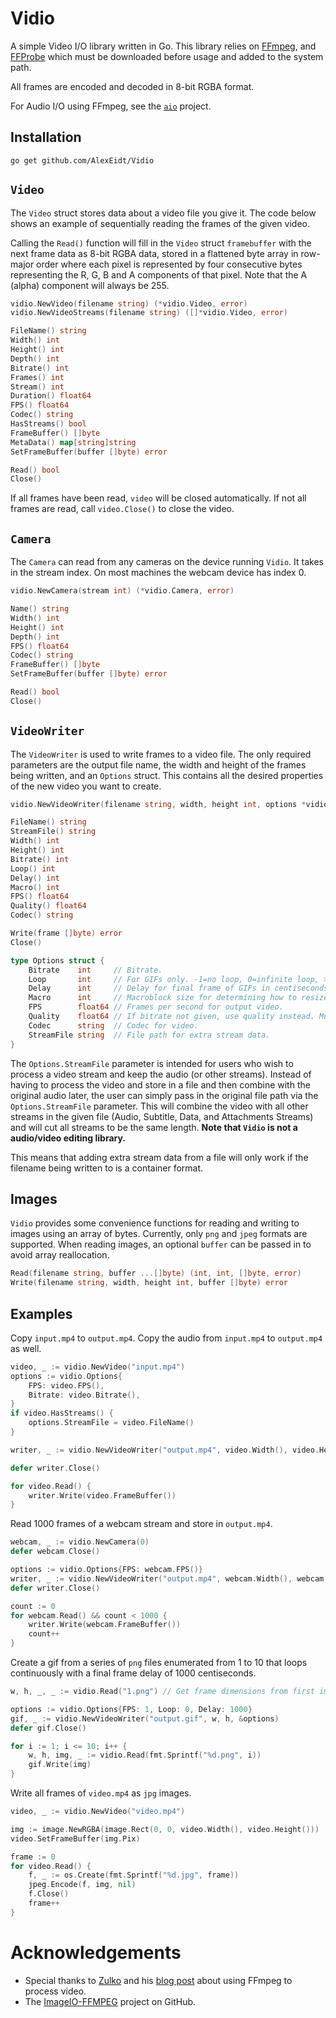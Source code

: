 # Vidio

A simple Video I/O library written in Go. This library relies on [FFmpeg](https://www.ffmpeg.org/), and [FFProbe](https://www.ffmpeg.org/) which must be downloaded before usage and added to the system path.

All frames are encoded and decoded in 8-bit RGBA format.

For Audio I/O using FFmpeg, see the [`aio`](https://github.com/AlexEidt/aio) project.

## Installation

```
go get github.com/AlexEidt/Vidio
```

## `Video`

The `Video` struct stores data about a video file you give it. The code below shows an example of sequentially reading the frames of the given video.

Calling the `Read()` function will fill in the `Video` struct `framebuffer` with the next frame data as 8-bit RGBA data, stored in a flattened byte array in row-major order where each pixel is represented by four consecutive bytes representing the R, G, B and A components of that pixel. Note that the A (alpha) component will always be 255.

```go
vidio.NewVideo(filename string) (*vidio.Video, error)
vidio.NewVideoStreams(filename string) ([]*vidio.Video, error)

FileName() string
Width() int
Height() int
Depth() int
Bitrate() int
Frames() int
Stream() int
Duration() float64
FPS() float64
Codec() string
HasStreams() bool
FrameBuffer() []byte
MetaData() map[string]string
SetFrameBuffer(buffer []byte) error

Read() bool
Close()
```

If all frames have been read, `video` will be closed automatically. If not all frames are read, call `video.Close()` to close the video.

## `Camera`

The `Camera` can read from any cameras on the device running `Vidio`. It takes in the stream index. On most machines the webcam device has index 0.

```go
vidio.NewCamera(stream int) (*vidio.Camera, error)

Name() string
Width() int
Height() int
Depth() int
FPS() float64
Codec() string
FrameBuffer() []byte
SetFrameBuffer(buffer []byte) error

Read() bool
Close()
```

## `VideoWriter`

The `VideoWriter` is used to write frames to a video file. The only required parameters are the output file name, the width and height of the frames being written, and an `Options` struct. This contains all the desired properties of the new video you want to create.

```go
vidio.NewVideoWriter(filename string, width, height int, options *vidio.Options) (*vidio.VideoWriter, error)

FileName() string
StreamFile() string
Width() int
Height() int
Bitrate() int
Loop() int
Delay() int
Macro() int
FPS() float64
Quality() float64
Codec() string

Write(frame []byte) error
Close()
```

```go
type Options struct {
	Bitrate    int     // Bitrate.
	Loop       int     // For GIFs only. -1=no loop, 0=infinite loop, >0=number of loops.
	Delay      int     // Delay for final frame of GIFs in centiseconds.
	Macro      int     // Macroblock size for determining how to resize frames for codecs.
	FPS        float64 // Frames per second for output video.
	Quality    float64 // If bitrate not given, use quality instead. Must be between 0 and 1. 0:best, 1:worst.
	Codec      string  // Codec for video.
	StreamFile string  // File path for extra stream data.
}
```

The `Options.StreamFile` parameter is intended for users who wish to process a video stream and keep the audio (or other streams). Instead of having to process the video and store in a file and then combine with the original audio later, the user can simply pass in the original file path via the `Options.StreamFile` parameter. This will combine the video with all other streams in the given file (Audio, Subtitle, Data, and Attachments Streams) and will cut all streams to be the same length. **Note that `Vidio` is not a audio/video editing library.**

This means that adding extra stream data from a file will only work if the filename being written to is a container format.

## Images

`Vidio` provides some convenience functions for reading and writing to images using an array of bytes. Currently, only `png` and `jpeg` formats are supported. When reading images, an optional `buffer` can be passed in to avoid array reallocation.

```go
Read(filename string, buffer ...[]byte) (int, int, []byte, error)
Write(filename string, width, height int, buffer []byte) error
```

## Examples

Copy `input.mp4` to `output.mp4`. Copy the audio from `input.mp4` to `output.mp4` as well.

```go
video, _ := vidio.NewVideo("input.mp4")
options := vidio.Options{
	FPS: video.FPS(),
	Bitrate: video.Bitrate(),
}
if video.HasStreams() {
	options.StreamFile = video.FileName()
}

writer, _ := vidio.NewVideoWriter("output.mp4", video.Width(), video.Height(), &options)

defer writer.Close()

for video.Read() {
    writer.Write(video.FrameBuffer())
}
```

Read 1000 frames of a webcam stream and store in `output.mp4`.

```go
webcam, _ := vidio.NewCamera(0)
defer webcam.Close()

options := vidio.Options{FPS: webcam.FPS()}
writer, _ := vidio.NewVideoWriter("output.mp4", webcam.Width(), webcam.Height(), &options)
defer writer.Close()

count := 0
for webcam.Read() && count < 1000 {
	writer.Write(webcam.FrameBuffer())
	count++
}
```

Create a gif from a series of `png` files enumerated from 1 to 10 that loops continuously with a final frame delay of 1000 centiseconds.

```go
w, h, _, _ := vidio.Read("1.png") // Get frame dimensions from first image

options := vidio.Options{FPS: 1, Loop: 0, Delay: 1000}
gif, _ := vidio.NewVideoWriter("output.gif", w, h, &options)
defer gif.Close()

for i := 1; i <= 10; i++ {
	w, h, img, _ := vidio.Read(fmt.Sprintf("%d.png", i))
	gif.Write(img)
}
```

Write all frames of `video.mp4` as `jpg` images.

```go
video, _ := vidio.NewVideo("video.mp4")

img := image.NewRGBA(image.Rect(0, 0, video.Width(), video.Height()))
video.SetFrameBuffer(img.Pix)

frame := 0
for video.Read() {
	f, _ := os.Create(fmt.Sprintf("%d.jpg", frame))
	jpeg.Encode(f, img, nil)
	f.Close()
	frame++
}
```

# Acknowledgements

* Special thanks to [Zulko](http://zulko.github.io/) and his [blog post](http://zulko.github.io/blog/2013/09/27/read-and-write-video-frames-in-python-using-ffmpeg/) about using FFmpeg to process video.
* The [ImageIO-FFMPEG](https://github.com/imageio/imageio-ffmpeg/) project on GitHub.